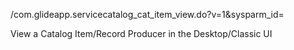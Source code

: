 /com.glideapp.servicecatalog_cat_item_view.do?v=1&sysparm_id=

View a Catalog Item/Record Producer in the Desktop/Classic UI
